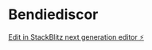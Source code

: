# Bendiediscor

[Edit in StackBlitz next generation editor ⚡️](https://stackblitz.com/~/github.com/BendieGamer/Bendiediscor)